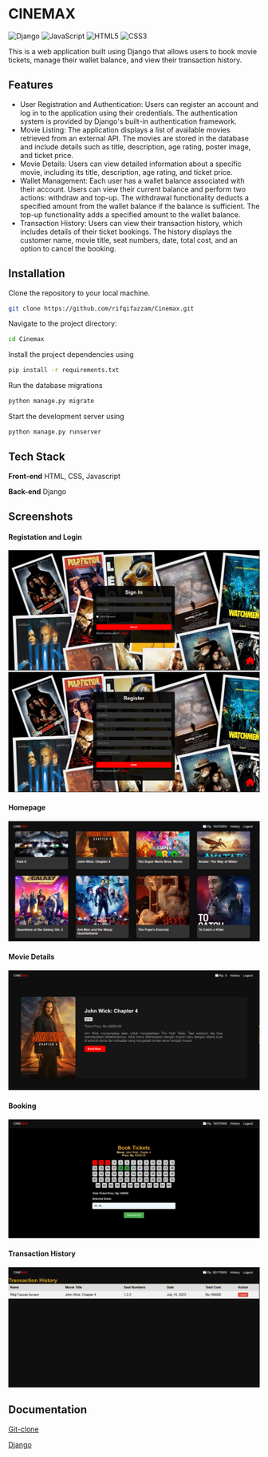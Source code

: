
# CINEMAX

![Django](https://img.shields.io/badge/django-%23092E20.svg?style=for-the-badge&logo=django&logoColor=white)
![JavaScript](https://img.shields.io/badge/javascript-%23323330.svg?style=for-the-badge&logo=javascript&logoColor=%23F7DF1E)
![HTML5](https://img.shields.io/badge/html5-%23E34F26.svg?style=for-the-badge&logo=html5&logoColor=white)
![CSS3](https://img.shields.io/badge/css3-%231572B6.svg?style=for-the-badge&logo=css3&logoColor=white)

This is a web application built using Django that allows users to book movie tickets, manage their wallet balance, and view their transaction history.
## Features

- User Registration and Authentication: Users can register an account and log in to the application using their credentials. The authentication system is provided by Django's built-in authentication framework.
- Movie Listing: The application displays a list of available movies retrieved from an external API. The movies are stored in the database and include details such as title, description, age rating, poster image, and ticket price.
- Movie Details: Users can view detailed information about a specific movie, including its title, description, age rating, and ticket price.
- Wallet Management: Each user has a wallet balance associated with their account. Users can view their current balance and perform two actions: withdraw and top-up. The withdrawal functionality deducts a specified amount from the wallet balance if the balance is sufficient. The top-up functionality adds a specified amount to the wallet balance.
- Transaction History: Users can view their transaction history, which includes details of their ticket bookings. The history displays the customer name, movie title, seat numbers, date, total cost, and an option to cancel the booking.


## Installation

Clone the repository to your local machine.
```bash
git clone https://github.com/rifqifazzam/Cinemax.git
```
Navigate to the project directory:
```bash
cd Cinemax
```

Install the project dependencies using
```bash
pip install -r requirements.txt
```

Run the database migrations 
```bash
python manage.py migrate
```

Start the development server using
```bash
python manage.py runserver
```
## Tech Stack

**Front-end** HTML, CSS, Javascript

**Back-end** Django

## Screenshots

<!-- add image docum -->
<!-- get from screenshot folder -->
#### Registation and Login
<img src="Screenshot/Sign-in.png">
<img src="Screenshot/Register.png">

#### Homepage
<img src="Screenshot/Homepage.png">

#### Movie Details
<img src="Screenshot/Movie-details.png">

#### Booking
<img src="Screenshot/Booking.png">

#### Transaction History
<img src="Screenshot/History.png">



## Documentation

[Git-clone](https://docs.github.com/en/repositories/creating-and-managing-repositories/cloning-a-repository)

[Django](https://docs.djangoproject.com/en/4.2/)
